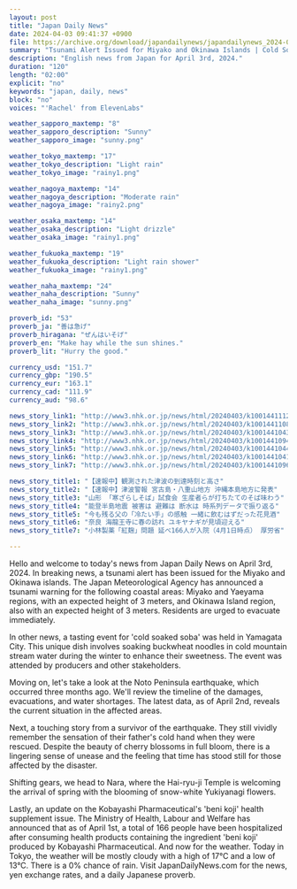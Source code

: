 ```yaml
---
layout: post
title: "Japan Daily News"
date: 2024-04-03 09:41:37 +0900
file: https://archive.org/download/japandailynews/japandailynews_2024-04-03.mp3
summary: "Tsunami Alert Issued for Miyako and Okinawa Islands | Cold Soaked Soba Tasting Event in Yamagata, & more…"
description: "English news from Japan for April 3rd, 2024."
duration: "120"
length: "02:00"
explicit: "no"
keywords: "japan, daily, news"
block: "no"
voices: "'Rachel' from ElevenLabs"

weather_sapporo_maxtemp: "8"
weather_sapporo_description: "Sunny"
weather_sapporo_image: "sunny.png"

weather_tokyo_maxtemp: "17"
weather_tokyo_description: "Light rain"
weather_tokyo_image: "rainy1.png"

weather_nagoya_maxtemp: "14"
weather_nagoya_description: "Moderate rain"
weather_nagoya_image: "rainy2.png"

weather_osaka_maxtemp: "14"
weather_osaka_description: "Light drizzle"
weather_osaka_image: "rainy1.png"

weather_fukuoka_maxtemp: "19"
weather_fukuoka_description: "Light rain shower"
weather_fukuoka_image: "rainy1.png"

weather_naha_maxtemp: "24"
weather_naha_description: "Sunny"
weather_naha_image: "sunny.png"

proverb_id: "53"
proverb_ja: "善は急げ"
proverb_hiragana: "ぜんはいそげ"
proverb_en: "Make hay while the sun shines."
proverb_lit: "Hurry the good."

currency_usd: "151.7"
currency_gbp: "190.5"
currency_eur: "163.1"
currency_cad: "111.9"
currency_aud: "98.6"

news_story_link1: "http://www3.nhk.or.jp/news/html/20240403/k10014411121000.html"
news_story_link2: "http://www3.nhk.or.jp/news/html/20240403/k10014411081000.html"
news_story_link3: "http://www3.nhk.or.jp/news/html/20240403/k10014410431000.html"
news_story_link4: "http://www3.nhk.or.jp/news/html/20240403/k10014410941000.html"
news_story_link5: "http://www3.nhk.or.jp/news/html/20240403/k10014410441000.html"
news_story_link6: "http://www3.nhk.or.jp/news/html/20240403/k10014410411000.html"
news_story_link7: "http://www3.nhk.or.jp/news/html/20240403/k10014410961000.html"

news_story_title1: "【速報中】観測された津波の到達時刻と高さ"
news_story_title2: "【速報中】津波警報 宮古島・八重山地方 沖縄本島地方に発表"
news_story_title3: "山形 「寒ざらしそば」試食会 生産者らが打ちたてのそば味わう"
news_story_title4: "能登半島地震 被害は 避難は 断水は 時系列データで振り返る"
news_story_title5: "今も残る父の「冷たい手」の感触 一緒に飲むはずだった花見酒"
news_story_title6: "奈良 海龍王寺に春の訪れ ユキヤナギが見頃迎える"
news_story_title7: "小林製薬「紅麹」問題 延べ166人が入院（4月1日時点） 厚労省"

---
```


Hello and welcome to today's news from Japan Daily News on April 3rd, 2024. In breaking news, a tsunami alert has been issued for the Miyako and Okinawa islands. The Japan Meteorological Agency has announced a tsunami warning for the following coastal areas: Miyako and Yaeyama regions, with an expected height of 3 meters, and Okinawa Island region, also with an expected height of 3 meters. Residents are urged to evacuate immediately.

In other news, a tasting event for 'cold soaked soba' was held in Yamagata City. This unique dish involves soaking buckwheat noodles in cold mountain stream water during the winter to enhance their sweetness. The event was attended by producers and other stakeholders.

Moving on, let's take a look at the Noto Peninsula earthquake, which occurred three months ago. We'll review the timeline of the damages, evacuations, and water shortages. The latest data, as of April 2nd, reveals the current situation in the affected areas.

Next, a touching story from a survivor of the earthquake. They still vividly remember the sensation of their father's cold hand when they were rescued. Despite the beauty of cherry blossoms in full bloom, there is a lingering sense of unease and the feeling that time has stood still for those affected by the disaster.

Shifting gears, we head to Nara, where the Hai-ryu-ji Temple is welcoming the arrival of spring with the blooming of snow-white Yukiyanagi flowers.

Lastly, an update on the Kobayashi Pharmaceutical's 'beni koji' health supplement issue. The Ministry of Health, Labour and Welfare has announced that as of April 1st, a total of 166 people have been hospitalized after consuming health products containing the ingredient 'beni koji' produced by Kobayashi Pharmaceutical. And now for the weather. Today in Tokyo, the weather will be mostly cloudy with a high of 17°C and a low of 13°C. There is a 0% chance of rain.  Visit JapanDailyNews.com for the news, yen exchange rates, and a daily Japanese proverb.
